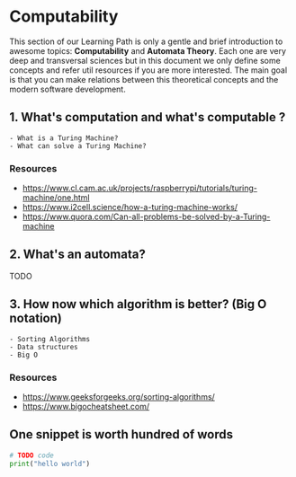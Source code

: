 # Computability

This section of our Learning Path is only a gentle and brief introduction to awesome topics: **Computability** and **Automata Theory**. Each one are very deep and transversal sciences but in this document we only define some concepts and refer util resources if you are more interested. The main goal is that you can make relations between this theoretical concepts and the modern software development.

## 1. What's computation and what's computable ?

    - What is a Turing Machine?
    - What can solve a Turing Machine?

### Resources

* https://www.cl.cam.ac.uk/projects/raspberrypi/tutorials/turing-machine/one.html
* https://www.i2cell.science/how-a-turing-machine-works/
* https://www.quora.com/Can-all-problems-be-solved-by-a-Turing-machine


## 2. What's an automata?

TODO


## 3. How now which algorithm is better? (Big O notation)

    - Sorting Algorithms
    - Data structures
    - Big O

### Resources

* https://www.geeksforgeeks.org/sorting-algorithms/
* https://www.bigocheatsheet.com/


## One snippet is worth hundred of words

```python
# TODO code
print("hello world")
```

